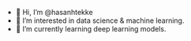 - 👋 Hi, I’m @hasanhtekke
- 👀 I’m interested in data science & machine learning.
- 🌱 I’m currently learning deep learning models.


<!---
hasanhtekke/hasanhtekke is a ✨ special ✨ repository because its `README.md` (this file) appears on your GitHub profile.
You can click the Preview link to take a look at your changes.
--->
